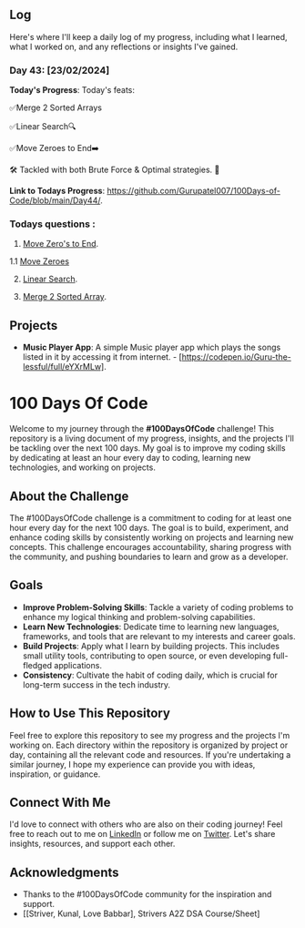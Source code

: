 ## Log

Here's where I'll keep a daily log of my progress, including what I learned, what I worked on, and any reflections or insights I've gained.

### Day 43: [23/02/2024]

**Today's Progress**: 
Today's feats:

✅Merge 2 Sorted Arrays

✅Linear Search🔍 

✅Move Zeroes to End➡️ 

🛠️ Tackled with both Brute Force & Optimal strategies. 🧠

<!-- **Thoughts**: Merge Sort is not just about sorting; it's about strategizing and efficiency. -->

**Link to Todays Progress**: https://github.com/Gurupatel007/100Days-of-Code/blob/main/Day44/.

### Todays questions : 

1. [Move Zero's to End](https://www.codingninjas.com/studio/problems/ninja-and-the-zero-s_6581958?utm_source=striver&utm_medium=website&utm_campaign=a_zcoursetuf).

1.1 [Move Zeroes](https://leetcode.com/problems/move-zeroes/description/)

2. [Linear Search](https://www.codingninjas.com/studio/problems/linear-search_6922070?utm_source=striver&utm_medium=website&utm_campaign=a_zcoursetuf).

3. [Merge 2 Sorted Array](https://www.codingninjas.com/studio/problems/sorted-array_6613259?utm_source=striver&utm_medium=website&utm_campaign=a_zcoursetuf).


## Projects

- **Music Player App**: A simple Music player app which plays the songs listed in it by accessing it from internet. - [https://codepen.io/Guru-the-lessful/full/eYXrMLw].

# 100 Days Of Code

Welcome to my journey through the **#100DaysOfCode** challenge! This repository is a living document of my progress, insights, and the projects I'll be tackling over the next 100 days. My goal is to improve my coding skills by dedicating at least an hour every day to coding, learning new technologies, and working on projects.

## About the Challenge

The #100DaysOfCode challenge is a commitment to coding for at least one hour every day for the next 100 days. The goal is to build, experiment, and enhance coding skills by consistently working on projects and learning new concepts. This challenge encourages accountability, sharing progress with the community, and pushing boundaries to learn and grow as a developer.

## Goals

- **Improve Problem-Solving Skills**: Tackle a variety of coding problems to enhance my logical thinking and problem-solving capabilities.
- **Learn New Technologies**: Dedicate time to learning new languages, frameworks, and tools that are relevant to my interests and career goals.
- **Build Projects**: Apply what I learn by building projects. This includes small utility tools, contributing to open source, or even developing full-fledged applications.
- **Consistency**: Cultivate the habit of coding daily, which is crucial for long-term success in the tech industry.

## How to Use This Repository

Feel free to explore this repository to see my progress and the projects I'm working on. Each directory within the repository is organized by project or day, containing all the relevant code and resources. If you're undertaking a similar journey, I hope my experience can provide you with ideas, inspiration, or guidance.

## Connect With Me

I'd love to connect with others who are also on their coding journey! Feel free to reach out to me on [LinkedIn](www.linkedin.com/in/guru-patel-42423b219) or follow me on [Twitter](https://twitter.com/Gurupat11727321). Let's share insights, resources, and support each other.

## Acknowledgments

- Thanks to the #100DaysOfCode community for the inspiration and support.
- [[Striver, Kunal, Love Babbar], Strivers A2Z DSA Course/Sheet]
